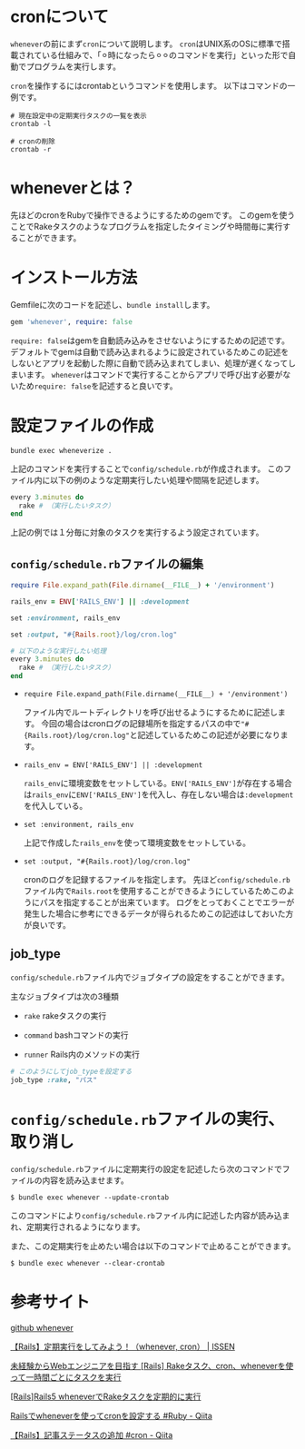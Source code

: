# cronについて

`whenever`の前にまず`cron`について説明します。
`cron`はUNIX系のOSに標準で搭載されている仕組みで、「⚪︎時になったら⚪︎⚪︎のコマンドを実行」といった形で自動でプログラムを実行します。

`cron`を操作するにはcrontabというコマンドを使用します。
以下はコマンドの一例です。
```
# 現在設定中の定期実行タスクの一覧を表示
crontab -l

# cronの削除
crontab -r
```


# wheneverとは？

先ほどのcronをRubyで操作できるようにするためのgemです。
このgemを使うことでRakeタスクのようなプログラムを指定したタイミングや時間毎に実行することができます。


# インストール方法

Gemfileに次のコードを記述し、`bundle install`します。

```ruby
gem 'whenever', require: false
```

`require: false`はgemを自動読み込みをさせないようにするための記述です。
デフォルトでgemは自動で読み込まれるように設定されているためこの記述をしないとアプリを起動した際に自動で読み込まれてしまい、処理が遅くなってしまいます。
`whenever`はコマンドで実行することからアプリで呼び出す必要がないため`require: false`を記述すると良いです。


# 設定ファイルの作成

```
bundle exec wheneverize .
```

上記のコマンドを実行することで`config/schedule.rb`が作成されます。
このファイル内に以下の例のような定期実行したい処理や間隔を記述します。

```ruby
every 3.minutes do
  rake # （実行したいタスク）
end
```

上記の例では１分毎に対象のタスクを実行するよう設定されています。


## `config/schedule.rb`ファイルの編集

```ruby
require File.expand_path(File.dirname(__FILE__) + '/environment')

rails_env = ENV['RAILS_ENV'] || :development

set :environment, rails_env

set :output, "#{Rails.root}/log/cron.log"

# 以下のような実行したい処理
every 3.minutes do
  rake # （実行したいタスク）
end
```

- `require File.expand_path(File.dirname(__FILE__) + '/environment')`

  ファイル内でルートディレクトリを呼び出せるようにするために記述します。
  今回の場合はcronログの記録場所を指定するパスの中で`"#{Rails.root}/log/cron.log"`と記述しているためこの記述が必要になります。

- `rails_env = ENV['RAILS_ENV'] || :development`

  `rails_env`に環境変数をセットしている。`ENV['RAILS_ENV']`が存在する場合は`rails_env`に`ENV['RAILS_ENV']`を代入し、存在しない場合は`:development`を代入している。

- `set :environment, rails_env`

  上記で作成した`rails_env`を使って環境変数をセットしている。


- `set :output, "#{Rails.root}/log/cron.log"`

  cronのログを記録するファイルを指定します。
  先ほど`config/schedule.rb`ファイル内で`Rails.root`を使用することができるようにしているためこのようにパスを指定することが出来ています。
  ログをとっておくことでエラーが発生した場合に参考にできるデータが得られるためこの記述はしておいた方が良いです。


## job_type

`config/schedule.rb`ファイル内でジョブタイプの設定をすることができます。

主なジョブタイプは次の3種類

- `rake`
  rakeタスクの実行

- `command`
  bashコマンドの実行
  
- `runner`
  Rails内のメソッドの実行


```ruby
# このようにしてjob_typeを設定する
job_type :rake, "パス"
```


# `config/schedule.rb`ファイルの実行、取り消し

`config/schedule.rb`ファイルに定期実行の設定を記述したら次のコマンドでファイルの内容を読み込ませます。

```
$ bundle exec whenever --update-crontab
```

このコマンドにより`config/schedule.rb`ファイル内に記述した内容が読み込まれ、定期実行されるようになります。

また、この定期実行を止めたい場合は以下のコマンドで止めることができます。

```
$ bundle exec whenever --clear-crontab
```




# 参考サイト

[github whenever](https://github.com/javan/whenever)

[【Rails】定期実行をしてみよう！（whenever, cron） | ISSEN](https://blog.to-ko-s.com/rails-periodic-execution/)

[未経験からWebエンジニアを目指す [Rails] Rakeタスク、cron、wheneverを使って一時間ごとにタスクを実行](https://osamudaira.com/358/)

[[Rails]Rails5 wheneverでRakeタスクを定期的に実行](https://zenn.dev/yusuke_docha/articles/2d2cfd1030f6ac)

[Railsでwheneverを使ってcronを設定する #Ruby - Qiita](https://qiita.com/Esfahan/items/e7a924f7078faf3294f2)

[【Rails】記事ステータスの追加 #cron - Qiita](https://qiita.com/mmaumtjgj/items/e78747267c28563d6b78)
